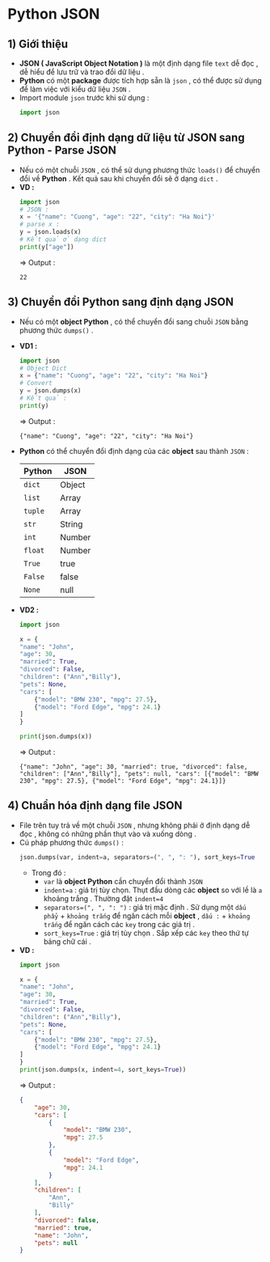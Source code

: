 # Python JSON
## **1) Giới thiệu**
- **JSON ( JavaScript Object Notation )** là một định dạng file `text` dễ đọc , dễ hiểu để lưu trữ và trao đổi dữ liệu .
- **Python** có một **package** được tích hợp sẵn là `json` , có thể được sử dụng để làm việc với kiểu dữ liệu `JSON` .
- Import module `json` trước khi sử dụng :
    ```py
    import json
    ```
## **2) Chuyển đổi định dạng dữ liệu từ JSON sang Python - Parse JSON**
- Nếu có một chuỗi `JSON` , có thể sử dụng phương thức `loads()` để chuyển đổi về **Python** . Kết quả sau khi chuyển đổi sẽ ở dạng `dict` .
- **VD :**
    ```py
    import json
    # JSON :
    x = '{"name": "Cuong", "age": "22", "city": "Ha Noi"}'
    # parse x :
    y = json.loads(x)
    # Kết quả ở dạng dict
    print(y["age"])
    ```
    => Output :
    ```
    22
    ```
## **3) Chuyển đổi Python sang định dạng JSON**
- Nếu có một **object Python** , có thể chuyển đổi sang chuỗi `JSON` bằng phương thức `dumps()` .
- **VD1 :**
    ```py
    import json
    # Object Dict
    x = {"name": "Cuong", "age": "22", "city": "Ha Noi"}
    # Convert
    y = json.dumps(x)
    # Kết quả :
    print(y)
    ```
    => Output :
    ```
    {"name": "Cuong", "age": "22", "city": "Ha Noi"}
    ```
- **Python** có thể chuyển đổi định dạng của các **object** sau thành `JSON` :

    | **Python** | **JSON** |
    |------------|----------|
    | `dict` | Object |
    | `list` | Array |
    | `tuple` | Array |
    | `str` | String |
    | `int` | Number |
    | `float` | Number |
    | `True` | true |
    | `False` | false |
    | `None` | null |

- **VD2 :** 
    ```py
    import json

    x = {
    "name": "John",                              
    "age": 30,
    "married": True,
    "divorced": False,
    "children": ("Ann","Billy"),
    "pets": None,
    "cars": [
        {"model": "BMW 230", "mpg": 27.5},
        {"model": "Ford Edge", "mpg": 24.1}
    ]
    }

    print(json.dumps(x))
    ```
    => Output :
    ```
    {"name": "John", "age": 30, "married": true, "divorced": false, "children": ["Ann","Billy"], "pets": null, "cars": [{"model": "BMW 230", "mpg": 27.5}, {"model": "Ford Edge", "mpg": 24.1}]}
    ```
## **4) Chuẩn hóa định dạng file JSON**
- File trên tuy trả về một chuỗi `JSON` , nhưng không phải ở định dạng dễ đọc , không có những phần thụt vào và xuống dòng .
- Cú pháp phương thức `dumps()` :
    ```py
    json.dumps(var, indent=a, separators=(", ", ": "), sort_keys=True
    ```
    - Trong đó :
        - `var` là **object Python** cần chuyển đổi thành `JSON`
        - `indent=a` : giá trị tùy chọn. Thụt đầu dòng các **object** so với lề là `a` khoảng trắng . Thường đặt `indent=4`
        - `separators=(", ", ": ")` : giá trị mặc định . Sử dụng một `dấu phẩy` + `khoảng trắng` để ngăn cách mỗi **object** , `dấu :` + `khoảng trắng` để ngăn cách các `key` trong các giá trị .
        - `sort_keys=True` : giá trị tùy chọn . Sắp xếp các `key` theo thứ tự bảng chữ cái .
- **VD :**
    ```py
    import json

    x = {
    "name": "John",
    "age": 30,
    "married": True,
    "divorced": False,
    "children": ("Ann","Billy"),
    "pets": None,
    "cars": [
        {"model": "BMW 230", "mpg": 27.5},
        {"model": "Ford Edge", "mpg": 24.1}
    ]
    }
    print(json.dumps(x, indent=4, sort_keys=True))
    ```
    => Output :
    ```json
    {
        "age": 30,
        "cars": [
            {
                "model": "BMW 230",
                "mpg": 27.5
            },
            {
                "model": "Ford Edge",
                "mpg": 24.1
            }
        ],
        "children": [
            "Ann",
            "Billy"
        ],
        "divorced": false,
        "married": true,
        "name": "John",
        "pets": null
    }
    ```